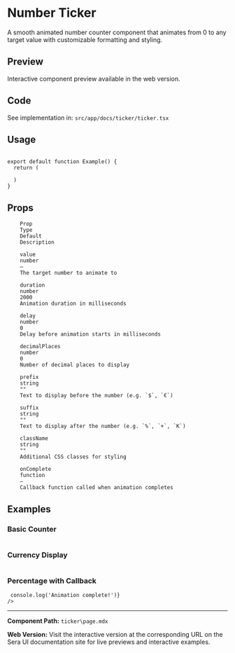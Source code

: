 # Number Ticker
A smooth animated number counter component that animates from 0 to any target value with customizable formatting and styling.

## Preview

Interactive component preview available in the web version.

## Code

See implementation in: `src/app/docs/ticker/ticker.tsx`

## Usage

```tsx

export default function Example() {
  return (
    
  )
}
```

## Props

        Prop
        Type
        Default
        Description

        value
        number
        –
        The target number to animate to

        duration
        number
        2000
        Animation duration in milliseconds

        delay
        number
        0
        Delay before animation starts in milliseconds

        decimalPlaces
        number
        0
        Number of decimal places to display

        prefix
        string
        ""
        Text to display before the number (e.g. `$`, `€`)

        suffix
        string
        ""
        Text to display after the number (e.g. `%`, `+`, `K`)

        className
        string
        ""
        Additional CSS classes for styling

        onComplete
        function
        –
        Callback function called when animation completes

## Examples

### Basic Counter
```tsx

```

### Currency Display
```tsx

```

### Percentage with Callback
```tsx
 console.log('Animation complete!')}
/>
```

---

**Component Path:** `ticker\page.mdx`

**Web Version:** Visit the interactive version at the corresponding URL on the Sera UI documentation site for live previews and interactive examples.
